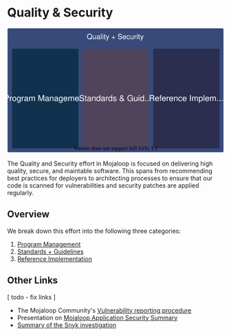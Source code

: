 # Quality & Security

<img src="./assets/cqs_overview.svg" width=600>

The Quality and Security effort in Mojaloop is focused on delivering high quality, secure, and maintable software. This spans from recommending best practices for deployers to architecting processes to ensure that our code is scanned for vulnerabilities and security patches are applied regularly.

## Overview

We break down this effort into the following three categories:

1. [Program Management](./program-management.md)
1. [Standards + Guidelines](./standards-guidelines.md)
1. [Reference Implementation](./reference-implementation.md)


## Other Links

[ todo - fix links ]
- The Mojaloop Community's [Vulnerability reporting procedure](https://github.com/mojaloop/documentation-artifacts/blob/master/presentations/discussion-docs/Mojaloop_Application_Security_Summary-27Jan2020.pdf)
- Presentation on [Mojaloop Application Security Summary](https://github.com/mojaloop/documentation-artifacts/blob/master/presentations/discussion-docs/Mojaloop_Application_Security_Summary-27Jan2020.pdf)
- [Summary of the Snyk investigation](./snyk_investigation)
